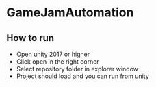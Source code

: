# GameJamAutomation
## How to run

- Open unity 2017 or higher
- Click open in the right corner
- Select repository folder in explorer window
- Project should load and you can run from unity